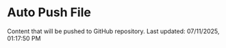 # Auto Push File

Content that will be pushed to GitHub repository.
Last updated: 07/11/2025, 01:17:50 PM